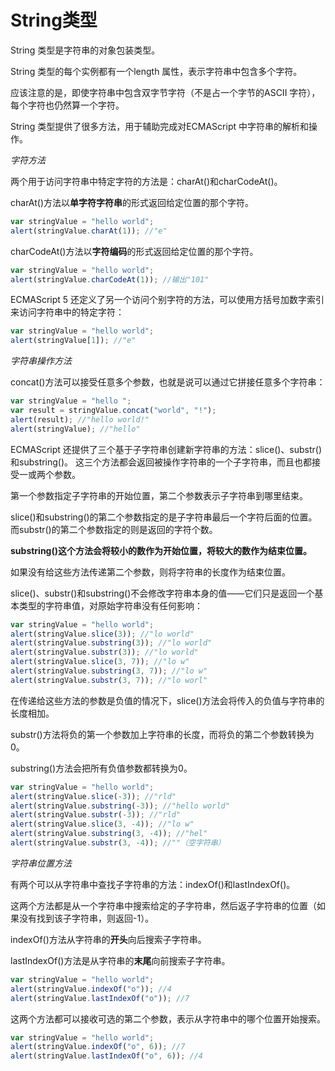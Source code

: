 # String类型

String 类型是字符串的对象包装类型。

String 类型的每个实例都有一个length 属性，表示字符串中包含多个字符。

应该注意的是，即使字符串中包含双字节字符（不是占一个字节的ASCII 字符），每个字符也仍然算一个字符。

String 类型提供了很多方法，用于辅助完成对ECMAScript 中字符串的解析和操作。

_字符方法_

两个用于访问字符串中特定字符的方法是：charAt()和charCodeAt()。

charAt()方法以**单字符字符串**的形式返回给定位置的那个字符。

```javascript
var stringValue = "hello world";
alert(stringValue.charAt(1)); //"e"
```

charCodeAt()方法以**字符编码**的形式返回给定位置的那个字符。

```javascript
var stringValue = "hello world";
alert(stringValue.charCodeAt(1)); //输出"101"
```

ECMAScript 5 还定义了另一个访问个别字符的方法，可以使用方括号加数字索引来访问字符串中的特定字符：

```javascript
var stringValue = "hello world";
alert(stringValue[1]); //"e"
```

_字符串操作方法_

concat()方法可以接受任意多个参数，也就是说可以通过它拼接任意多个字符串：

```javascript
var stringValue = "hello ";
var result = stringValue.concat("world", "!");
alert(result); //"hello world!"
alert(stringValue); //"hello"
```

ECMAScript 还提供了三个基于子字符串创建新字符串的方法：slice()、substr()和substring()。
这三个方法都会返回被操作字符串的一个子字符串，而且也都接受一或两个参数。

第一个参数指定子字符串的开始位置，第二个参数表示子字符串到哪里结束。

slice()和substring()的第二个参数指定的是子字符串最后一个字符后面的位置。而substr()的第二个参数指定的则是返回的字符个数。

**substring()这个方法会将较小的数作为开始位置，将较大的数作为结束位置。**

如果没有给这些方法传递第二个参数，则将字符串的长度作为结束位置。

slice()、substr()和substring()不会修改字符串本身的值——它们只是返回一个基本类型的字符串值，对原始字符串没有任何影响：

```javascript
var stringValue = "hello world";
alert(stringValue.slice(3)); //"lo world"
alert(stringValue.substring(3)); //"lo world"
alert(stringValue.substr(3)); //"lo world"
alert(stringValue.slice(3, 7)); //"lo w"
alert(stringValue.substring(3, 7)); //"lo w"
alert(stringValue.substr(3, 7)); //"lo worl"
```

在传递给这些方法的参数是负值的情况下，slice()方法会将传入的负值与字符串的长度相加。

substr()方法将负的第一个参数加上字符串的长度，而将负的第二个参数转换为0。

substring()方法会把所有负值参数都转换为0。

```javascript
var stringValue = "hello world";
alert(stringValue.slice(-3)); //"rld"
alert(stringValue.substring(-3)); //"hello world"
alert(stringValue.substr(-3)); //"rld"
alert(stringValue.slice(3, -4)); //"lo w"
alert(stringValue.substring(3, -4)); //"hel"
alert(stringValue.substr(3, -4)); //""（空字符串）
```

_字符串位置方法_

有两个可以从字符串中查找子字符串的方法：indexOf()和lastIndexOf()。

这两个方法都是从一个字符串中搜索给定的子字符串，然后返子字符串的位置（如果没有找到该子字符串，则返回-1）。

indexOf()方法从字符串的**开头**向后搜索子字符串。

lastIndexOf()方法是从字符串的**末尾**向前搜索子字符串。

```javascript
var stringValue = "hello world";
alert(stringValue.indexOf("o")); //4
alert(stringValue.lastIndexOf("o")); //7
```

这两个方法都可以接收可选的第二个参数，表示从字符串中的哪个位置开始搜索。

```javascript
var stringValue = "hello world";
alert(stringValue.indexOf("o", 6)); //7
alert(stringValue.lastIndexOf("o", 6)); //4
```
